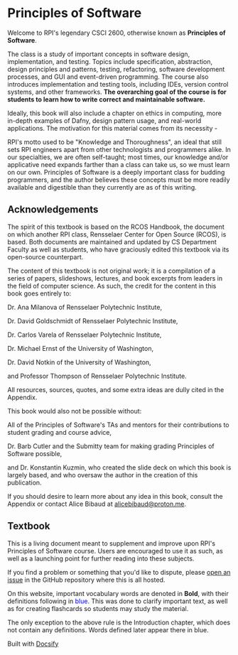 # Principles of Software

Welcome to RPI's legendary CSCI 2600, otherwise known as **Principles of Software**.

The class is a study of important concepts in software design, implementation, and testing. 
Topics include specification, abstraction, design principles and patterns, testing, refactoring, software 
development processes, and GUI and event-driven programming. The course also introduces implementation and 
testing tools, including IDEs, version control systems, and other frameworks. **The overarching goal of the course 
is for students to learn how to write correct and maintainable software.**

Ideally, this book will also include a chapter on ethics in computing, more in-depth examples of Dafny, design pattern
usage, and real-world applications.  The motivation for this material comes from its necessity -

RPI's motto used to be "Knowledge and Thoroughness", an ideal that still sets RPI engineers apart from other
technologists and programmers alike.  In our specialties, we are often self-taught; most times,
our knowledge and/or applicative need expands farther than a class can take us, so we must learn on our own.
Principles of Software is a deeply important class for budding programmers, and the author believes these concepts
must be more readily available and digestible than they currently are as of this writing.

## Acknowledgements

The spirit of this textbook is based on the RCOS Handbook, the document on which another RPI class, Rensselaer Center for Open Source (RCOS), is based.  Both documents are maintained and updated by CS Department Faculty as well as students, who have graciously edited this textbook via its open-source counterpart.

The content of this textbook is not original work; it is a compilation of a series of papers, slideshows, lectures, and book excerpts from leaders in the field of computer science.  As such, the credit for the content in this book goes entirely to:

Dr. Ana Milanova of Rensselaer Polytechnic Institute,

Dr. David Goldschmidt of Rensselaer Polytechnic Institute,

Dr. Carlos Varela of Rensselaer Polytechnic Institute,

Dr. Michael Ernst of the University of Washington,

Dr. David Notkin of the University of Washington,

and Professor Thompson of Rensselaer Polytechnic Institute.

All resources, sources, quotes, and some extra ideas are dully cited in the Appendix.

This book would also not be possible without:

All of the Principles of Software's TAs and mentors for their contributions to student grading and course advice,

Dr. Barb Cutler and the Submitty team for making grading Principles of Software possible,

and Dr. Konstantin Kuzmin, who created the slide deck on which this book is largely based, and who oversaw the author in the creation of this publication.

If you should desire to learn more about any idea in this book, consult the Appendix or contact Alice Bibaud at alicebibaud@proton.me.

## Textbook

This is a living document meant to supplement and improve upon RPI's Principles of Software course.  Users are encouraged to use it as such, as well as a launching point for further reading into these subjects.

If you find a problem or something that you'd like to dispute, please [open an issue](https://github.com/alicebibaud/Principles-of-Software/issues/new) in the GitHub repository where this is all hosted.

On this website, important vocabulary words are denoted in **Bold**, with their definitions following in <span style="color:blue;">blue</span>.  This was done to clarify important text, as well as for creating flashcards so students may study the material.

The only exception to the above rule is the Introduction chapter, which does not contain any definitions.  Words defined later appear there in blue.

Built with [Docsify](https://docsify.js.org)
